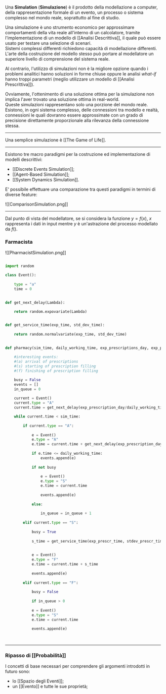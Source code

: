 Una **Simulation** (**Simulazione**) è il prodotto della modellazione a computer, della rappresentazione formale di un evento, un processo o sistema complesso nel mondo reale, soprattutto al fine di studio.<br />

Una simulazione è uno strumento economico per approssimare comportamenti della vita reale all'interno di un calcolatore, tramite l'implementazione di un modello di [[Analisi Descrittiva]], il quale può essere usato per testare una selezione di scenari.<br />
Sistemi complessi differenti richiedono capacità di modellazione differenti.<br />
L'arte della costruzione del modello stesso può portare al modellatore un superiore livello di comprensione del sistema reale.<br />

Al contrario, l'utilizzo di simulazioni non è la migliore opzione quando i problemi analitici hanno soluzioni in forme chiuse oppure le analisi _what-if_ hanno troppi parametri (meglio utilizzare un modello di [[Analisi Prescrittiva]]).<br />

Ovviamente, l'ottenimento di una soluzione ottima per la simulazione non implica l'aver trovato una soluzione ottima in real-world.<br />
Queste simulazioni rappresentano solo una porzione del mondo reale. Esistono, in ogni sistema complesso, delle connessioni tra modello e realtà, connessioni le quali dovranno essere approssimate con un grado di precisione direttamente proporzionale alla rilevanza della connessione stessa.<br />

--------------------------------------------------------------

Una semplice simulazione è [[The Game of Life]].<br /> 
 
--------------------------------------------------------------

Esistono tre macro paradigmi per la costruzione ed implementazione di modelli descrittivi:
- [[Discrete Events Simulation]];
- [[Agent-Based Simulation]];
- [[System Dynamics Simulation]].

E' possibile effettuare una comparazione tra questi paradigmi in termini di diverse feature:

![[ComparisonSimulation.png]]

--------------------------------------------------------------

Dal punto di vista del modellatore, se si considera la funzione $y = f(x)$, $x$ rappresenta i dati in input mentre $y$ è un'astrazione del processo modellato da $f()$.<br />

### Farmacista ###

![[PharmacistSimulation.png]]

```python

import random

class Event():
	
	type = "a"
	time = 0
	

def get_next_delay(Lambda):
	
	return random.expovariate(Lambda)


def get_service_time(exp_time, std_dev_time):
	
	return random.normalvariate(exp_time, std_dev_time)
				

def pharmacy(sim_time, daily_working_time, exp_prescriptions_day, exp_prescr_time, stdev_prescr_time):
	
	#interesting events:
	#(a) arrival of prescriptions
	#(s) starting of prescription filling
	#(f) finishing of prescription filling

	busy = False
	events = []
	in_queue = 0
	
	current = Event()
	current.type = "A"
	current.time = get_next_delay(exp_prescription_day/daily_working_time)

	while current.time < sim_time:
		
		if current.type == "A":
			
			e = Event()
			e.type = "A"
			e.time = current.time + get_next_delay(exp_prescription_day/daily_working_time
												   
			if e.time <= daily_working_time:
				events.append(e)
			
			if not busy
				
				e = Event()
				e.type = "S"
				e.time = current.time
			
				events.append(e)
				
			else:
				
				in_queue = in_queue + 1
												   
		elif current.type == "S":
							
			busy = True 
												  
			s_time = get_service_time(exp_prescr_time, stdev_prescr_time)
			
												  
			e = Event()
			e.type = "F"
			e.time = current.time + s_time
						
			events.append(e)
												  
		elif current.type == "F":
									
			busy = False
												   
			if in_queue > 0
												  
			e = Event()
			e.type = "S"
			e.time = current.time
												   
			events.append(e)
				
				
```

--------------------------------------------------------------

### Ripasso di [[Probabilità]] ###

I concetti di base necessari per comprendere gli argomenti introdotti in futuro sono:
- lo [[Spazio degli Eventi]];
- un [[Evento]] e tutte le sue proprietà;